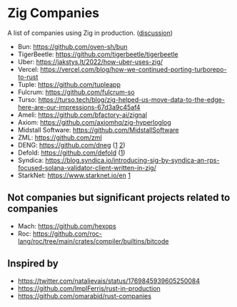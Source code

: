 # Zig Companies

A list of companies using Zig in production. ([discussion](https://ziggit.dev/t/list-of-companies-using-zig-in-production/4084))

- Bun: https://github.com/oven-sh/bun
- TigerBeetle: https://github.com/tigerbeetle/tigerbeetle
- Uber: https://jakstys.lt/2022/how-uber-uses-zig/
- Vercel: https://vercel.com/blog/how-we-continued-porting-turborepo-to-rust
- Tuple: https://github.com/tupleapp
- Fulcrum: https://github.com/fulcrum-so
- Turso: https://turso.tech/blog/zig-helped-us-move-data-to-the-edge-here-are-our-impressions-67d3a9c45af4
- Ameli: https://github.com/bfactory-ai/zignal
- Axiom: https://github.com/axiomhq/zig-hyperloglog
- Midstall Software: https://github.com/MidstallSoftware
- ZML: https://github.com/zml
- DENG: https://github.com/dneg ([1](https://www.youtube.com/watch?v=xUInj_nEcEg) [2](https://www.youtube.com/watch?v=MhzWE2z4fjA))
- Defold: https://github.com/defold ([1](https://defold.com/presentations/zigmeetup_sthlm_3_v2.pdf))
- Syndica: https://blog.syndica.io/introducing-sig-by-syndica-an-rps-focused-solana-validator-client-written-in-zig/
- StarkNet: https://www.starknet.io/en [1](https://github.com/keep-starknet-strange/ziggy-starkdust)

## Not companies but significant projects related to companies

- Mach: https://github.com/hexops
- Roc: https://github.com/roc-lang/roc/tree/main/crates/compiler/builtins/bitcode

## Inspired by

- https://twitter.com/natalievais/status/1769845939605250084
- https://github.com/ImplFerris/rust-in-production
- https://github.com/omarabid/rust-companies
